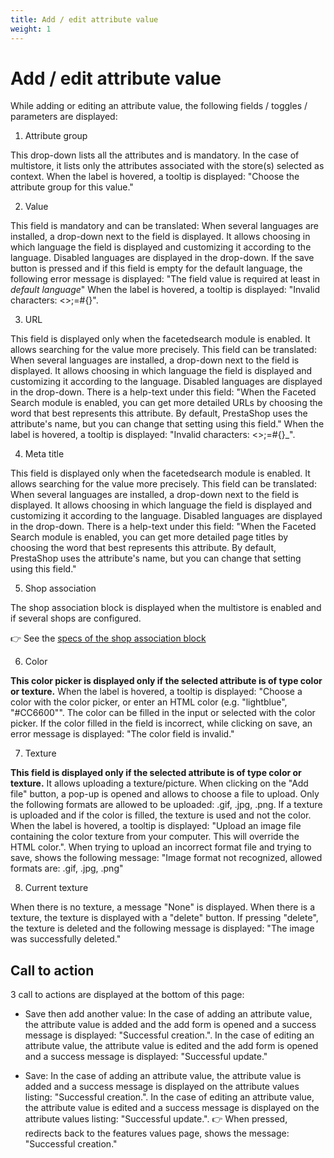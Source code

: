 ```yaml
---
title: Add / edit attribute value
weight: 1
---
```

# Add / edit attribute value

While adding or editing an attribute value, the following fields / toggles / parameters are displayed:

1) Attribute group

This drop-down lists all the attributes and is mandatory. In the case of multistore, it lists only the attributes associated with the store(s) selected as context. 
When the label is hovered, a tooltip is displayed: "Choose the attribute group for this value."

2) Value 

This field is mandatory and can be translated: When several languages are installed, a drop-down next to the field is displayed. It allows choosing in which language the field is displayed and customizing it according to the language. Disabled languages are displayed in the drop-down.
If the save button is pressed and if this field is empty for the default language, the following error message is displayed: "The field value is required at least in _default language_"
When the label is hovered, a tooltip is displayed: "Invalid characters: <>;=#{}".

3) URL 

This field is displayed only when the facetedsearch module is enabled. It allows searching for the value more precisely. 
This field can be translated: When several languages are installed, a drop-down next to the field is displayed. It allows choosing in which language the field is displayed and customizing it according to the language. Disabled languages are displayed in the drop-down. 
There is a help-text under this field: "When the Faceted Search module is enabled, you can get more detailed URLs by choosing the word that best represents this attribute. By default, PrestaShop uses the attribute's name, but you can change that setting using this field."
When the label is hovered, a tooltip is displayed: "Invalid characters: <>;=#{}_".

4) Meta title 

This field is displayed only when the facetedsearch module is enabled. It allows searching for the value more precisely. 
This field can be translated: When several languages are installed, a drop-down next to the field is displayed. It allows choosing in which language the field is displayed and customizing it according to the language. Disabled languages are displayed in the drop-down. 
There is a help-text under this field: "When the Faceted Search module is enabled, you can get more detailed page titles by choosing the word that best represents this attribute. By default, PrestaShop uses the attribute's name, but you can change that setting using this field."

5) Shop association 
 
The shop association block is displayed when the multistore is enabled and if several shops are configured.

:point_right: See the [specs of the shop association block](../../../multistoregeneralspecs.md#shop-association-block)

6) Color

**This color picker is displayed only if the selected attribute is of type color or texture.**
When the label is hovered, a tooltip is displayed: "Choose a color with the color picker, or enter an HTML color (e.g. "lightblue", "#CC6600"".
The color can be filled in the input or selected with the color picker.
If the color filled in the field is incorrect, while clicking on save, an error message is displayed: "The color field is invalid."

7) Texture

**This field is displayed only if the selected attribute is of type color or texture.**
It allows uploading a texture/picture. When clicking on the "Add file" button, a pop-up is opened and allows to choose a file to upload. Only the following formats are allowed to be uploaded: .gif, .jpg, .png.
If a texture is uploaded and if the color is filled, the texture is used and not the color.
When the label is hovered, a tooltip is displayed: "Upload an image file containing the color texture from your computer. This will override the HTML color.".
When trying to upload an incorrect format file and trying to save, shows the following message: "Image format not recognized, allowed formats are: .gif, .jpg, .png"

8) Current texture

When there is no texture, a message "None" is displayed. When there is a texture, the texture is displayed with a "delete" button.
If pressing "delete", the texture is deleted and the following message is displayed: "The image was successfully deleted."

## Call to action

3 call to actions are displayed at the bottom of this page:

- Save then add another value:
In the case of adding an attribute value, the attribute value is added and the add form is opened and a success message is displayed: "Successful creation.". In the case of editing an attribute value, the attribute value is edited and the add form is opened and a success message is displayed: "Successful update."

- Save:
In the case of adding an attribute value, the attribute value is added and a success message is displayed on the attribute values listing: "Successful creation.". In the case of editing an attribute value, the attribute value is edited and a success message is displayed on the attribute values listing: "Successful update.".
👉 When pressed, redirects back to the features values page, shows the message: "Successful creation."
